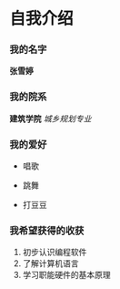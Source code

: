 # 自我介绍



### 我的名字

**张雪婷**


### 我的院系

**建筑学院**
*城乡规划专业*


### 我的爱好

- 唱歌

- 跳舞

- 打豆豆

### 我希望获得的收获

1. 初步认识编程软件
2. 了解计算机语言
3. 学习职能硬件的基本原理

  

















